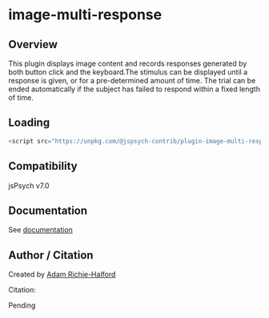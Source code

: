 # image-multi-response

## Overview

This plugin displays image content and records responses generated by both button click and the keyboard.The stimulus can be displayed until a response is given, or for a pre-determined amount of time. The trial can be ended automatically if the subject has failed to respond within a fixed length of time.

## Loading

```js
<script src="https://unpkg.com/@jspsych-contrib/plugin-image-multi-response@1.0.0">
```

## Compatibility

jsPsych v7.0

## Documentation

See [documentation](docs/jspsych-image-multi-response.md)

## Author / Citation

Created by [Adam Richie-Halford](https://github.com/richford)

Citation:

Pending
